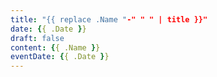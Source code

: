 ```yaml
---
title: "{{ replace .Name "-" " " | title }}"
date: {{ .Date }}
draft: false
content: {{ .Name }}
eventDate: {{ .Date }}
---
```

